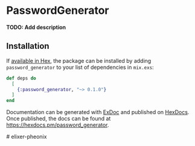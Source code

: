 # PasswordGenerator

**TODO: Add description**

## Installation

If [available in Hex](https://hex.pm/docs/publish), the package can be installed
by adding `password_generator` to your list of dependencies in `mix.exs`:

```elixir
def deps do
  [
    {:password_generator, "~> 0.1.0"}
  ]
end
```

Documentation can be generated with [ExDoc](https://github.com/elixir-lang/ex_doc)
and published on [HexDocs](https://hexdocs.pm). Once published, the docs can
be found at <https://hexdocs.pm/password_generator>.

#   e l i x e r - p h e o n i x  
 